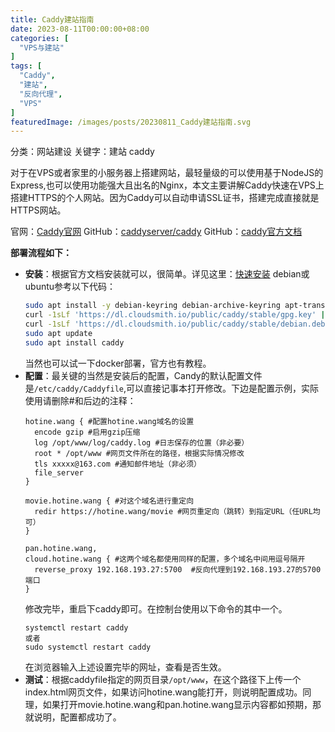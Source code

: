 ```yaml
---
title: Caddy建站指南
date: 2023-08-11T00:00:00+08:00
categories: [
  "VPS与建站"
]
tags: [
  "Caddy",
  "建站",
  "反向代理",
  "VPS"
]
featuredImage: /images/posts/20230811_Caddy建站指南.svg
---
```


分类：网站建设
关键字：建站 caddy 

对于在VPS或者家里的小服务器上搭建网站，最轻量级的可以使用基于NodeJS的Express,也可以使用功能强大且出名的Nginx，本文主要讲解Caddy快速在VPS上搭建HTTPS的个人网站。因为Caddy可以自动申请SSL证书，搭建完成直接就是HTTPS网站。

官网：[Caddy官网](https://caddyserver.com/)
GitHub：[caddyserver/caddy](https://github.com/caddyserver/caddy)
GitHub：[caddy官方文档](https://caddyserver.com/docs/)

**部署流程如下：**
+ **安装**：根据官方文档安装就可以，很简单。详见这里：[快速安装](https://caddyserver.com/docs/install)
debian或ubuntu参考以下代码：
    ```bash
    sudo apt install -y debian-keyring debian-archive-keyring apt-transport-https
    curl -1sLf 'https://dl.cloudsmith.io/public/caddy/stable/gpg.key' | sudo gpg --dearmor -o /usr/share/keyrings/caddy-stable-archive-keyring.gpg
    curl -1sLf 'https://dl.cloudsmith.io/public/caddy/stable/debian.deb.txt' | sudo tee /etc/apt/sources.list.d/caddy-stable.list
    sudo apt update
    sudo apt install caddy
    ```
    当然也可以试一下docker部署，官方也有教程。
+ **配置**：最关键的当然是安装后的配置，Candy的默认配置文件是`/etc/caddy/Caddyfile`,可以直接记事本打开修改。下边是配置示例，实际使用请删除#和后边的注释：
    ```
    hotine.wang { #配置hotine.wang域名的设置
      encode gzip #启用gzip压缩
      log /opt/www/log/caddy.log #日志保存的位置（非必要）
      root * /opt/www #网页文件所在的路径，根据实际情况修改
      tls xxxxx@163.com #通知邮件地址（非必须）
      file_server
    }
    
    movie.hotine.wang { #对这个域名进行重定向
      redir https://hotine.wang/movie #网页重定向（跳转）到指定URL（任URL均可）
    }
    
    pan.hotine.wang,
    cloud.hotine.wang { #这两个域名都使用同样的配置，多个域名中间用逗号隔开
      reverse_proxy 192.168.193.27:5700  #反向代理到192.168.193.27的5700端口
    }
    ```
    修改完毕，重启下caddy即可。在控制台使用以下命令的其中一个。
    ```
    systemctl restart caddy
    或者
    sudo systemctl restart caddy
    ```
    在浏览器输入上述设置完毕的网址，查看是否生效。
+ **测试**：根据caddyfile指定的网页目录`/opt/www`，在这个路径下上传一个index.html网页文件，如果访问hotine.wang能打开，则说明配置成功。同理，如果打开movie.hotine.wang和pan.hotine.wang显示内容都如预期，那就说明，配置都成功了。